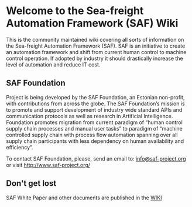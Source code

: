 # Welcome to the Sea-freight Automation Framework (SAF) Wiki

This is the community maintained wiki covering all sorts of information on the Sea-freight Automation Framework (SAF). SAF is an initiative to create an automation framework and shift from current human control to machine control operation. If adopted by industry it should drastically increase the level of automation and reduce IT cost.

## SAF Foundation
Project is being developed by the SAF Foundation, an Estonian non-profit, with contributions from across the globe. The SAF Foundation’s mission is to promote and support development of industry wide standard APIs and communication protocols as well as research in Artificial Intelligence. Foundation promotes migration from current paradigm of “human control supply chain processes and manual user tasks” to paradigm of “machine controlled supply chain with process flow automation spanning over all supply chain participants with less dependency on human availability and efficiency”. 

To contact SAF Foundation, please, send an email to: info@saf-project.org or visit http://www.saf-project.org/


## Don't get lost

SAF White Paper and other documents are  published  in the [WIKI](https://github.com/saf-project/wiki/wiki)

